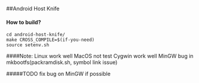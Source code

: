 ##Android Host Knife

#### How to build?

	cd android-host-knife/
	make CROSS_COMPILE=$(if-you-need)
	source setenv.sh

####Note:
	Linux   work well
	MacOS   not test
	Cygwin  work well
	MinGW   bug in mkbootfs(packramdisk.sh, symbol link issue)

#####TODO
	fix bug on MinGW if possible
	